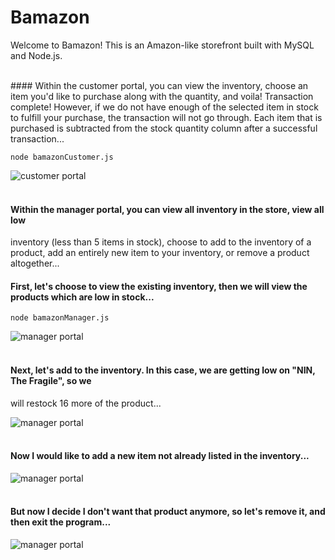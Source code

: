 # Bamazon

Welcome to Bamazon! This is an Amazon-like storefront built with MySQL and Node.js.  

<br>
#### Within the customer portal, you can view the inventory, choose an item you'd like to purchase 
along with the quantity, and voila! Transaction complete! However, if we do not have enough 
of the selected item in stock to fulfill your purchase, the transaction will not go through.  
Each item that is purchased is subtracted from the stock quantity column after a successful transaction... 

``` node bamazonCustomer.js ```

![customer portal](https://github.com/KruseJohn/Bamazon/blob/master/Images/customer.gif)
<br>
<br>
#### Within the manager portal, you can view all inventory in the store, view all low 
inventory (less than 5 items in stock), choose to add to the inventory of a product, 
add an entirely new item to your inventory, or remove a product altogether...
<br>
#### First, let's choose to view the existing inventory, then we will view the products which are low in stock...

``` node bamazonManager.js ```

![manager portal](https://github.com/KruseJohn/Bamazon/blob/master/Images/manager1.gif)
<br>
<br>
#### Next, let's add to the inventory.  In this case, we are getting low on "NIN, The Fragile", so we 
will restock 16 more of the product...

![manager portal](https://github.com/KruseJohn/Bamazon/blob/master/Images/manager2.gif)
<br>
<br>
#### Now I would like to add a new item not already listed in the inventory...

![manager portal](https://github.com/KruseJohn/Bamazon/blob/master/Images/manager3.gif)
<br>
<br>
#### But now I decide I don't want that product anymore, so let's remove it, and then exit the program...

![manager portal](https://github.com/KruseJohn/Bamazon/blob/master/Images/manager4.gif)


